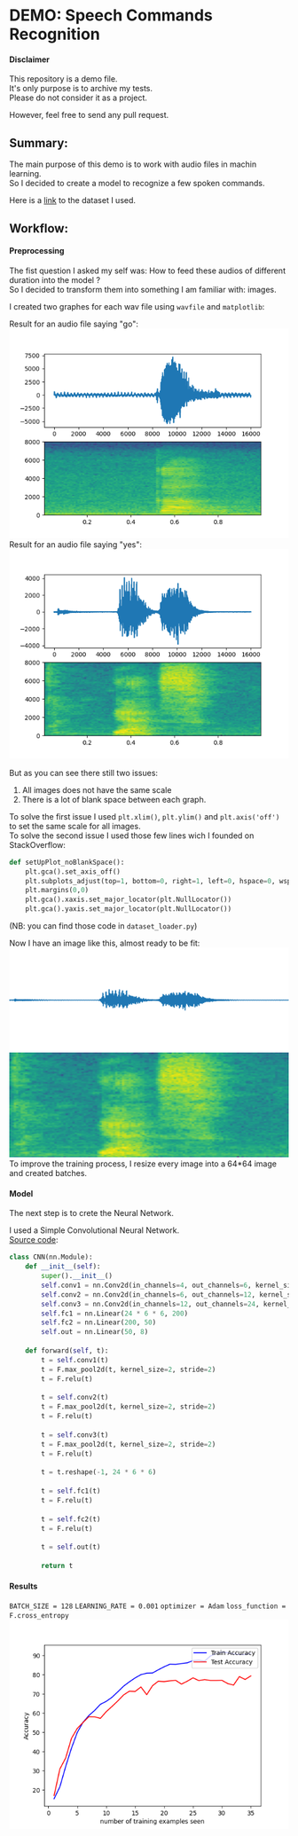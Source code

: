 # DEMO: Speech Commands Recognition

#### Disclaimer
This repository is a demo file.<br>
It's only purpose is to archive my tests.<br>
Please do not consider it as a project.<br>

However, feel free to send any pull request.

## Summary:

The main purpose of this demo is to work with audio files in machin learning.<br>
So I decided to create a model to recognize a few spoken commands.

Here is a [link](https://arxiv.org/abs/1804.03209) to the dataset I used.

## Workflow:


#### Preprocessing
The fist question I asked my self was: How to feed these audios of different duration into the model ?<br>
So I decided to transform them into something I am familiar with: images.

I created two graphes for each wav file using `wavfile` and `matplotlib`:

Result for an audio file saying "go":<br>
<img src=".img/goImage.png"/><br>
Result for an audio file saying "yes":<br>
<img src=".img/yesImage.png"/>

But as you can see there still two issues:
1) All images does not have the same scale
2) There is a lot of blank space between each graph.

To solve the first issue I used `plt.xlim()`, `plt.ylim()` and `plt.axis('off')` to set the same scale for all images.<br>
To solve the second issue I used those few lines wich I founded on StackOverflow:
```py
def setUpPlot_noBlankSpace():
    plt.gca().set_axis_off()
    plt.subplots_adjust(top=1, bottom=0, right=1, left=0, hspace=0, wspace=0)
    plt.margins(0,0)
    plt.gca().xaxis.set_major_locator(plt.NullLocator())
    plt.gca().yaxis.set_major_locator(plt.NullLocator())
```
(NB: you can find those code in `dataset_loader.py`)

Now I have an image like this, almost ready to be fit:<br>
<img src=".img/yesImageNoBlankSpace.png"/><br>
To improve the training process, I resize every image into a 64\*64 image and created batches.
#### Model
The next step is to crete the Neural Network.

I used a Simple Convolutional Neural Network.<br>
[Source code](https://github.com/Thytu/miniSpeechCommands_Recognition/conv2d.py):
```py
class CNN(nn.Module):
    def __init__(self):
        super().__init__()
        self.conv1 = nn.Conv2d(in_channels=4, out_channels=6, kernel_size=3)
        self.conv2 = nn.Conv2d(in_channels=6, out_channels=12, kernel_size=3)
        self.conv3 = nn.Conv2d(in_channels=12, out_channels=24, kernel_size=3)
        self.fc1 = nn.Linear(24 * 6 * 6, 200)
        self.fc2 = nn.Linear(200, 50)
        self.out = nn.Linear(50, 8)

    def forward(self, t):
        t = self.conv1(t)
        t = F.max_pool2d(t, kernel_size=2, stride=2)
        t = F.relu(t)

        t = self.conv2(t)
        t = F.max_pool2d(t, kernel_size=2, stride=2)
        t = F.relu(t)

        t = self.conv3(t)
        t = F.max_pool2d(t, kernel_size=2, stride=2)
        t = F.relu(t)

        t = t.reshape(-1, 24 * 6 * 6)

        t = self.fc1(t)
        t = F.relu(t)

        t = self.fc2(t)
        t = F.relu(t)

        t = self.out(t)

        return t
```

#### Results


<code>BATCH_SIZE = 128</code>
<code>LEARNING_RATE = 0.001</code>
<code>optimizer = Adam</code>
<code>loss_function = F.cross_entropy<br></code>
<img src=".img/resultConv2d.png" />
